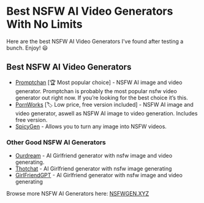 # Best NSFW AI Video Generators With No Limits

Here are the best NSFW AI Video Generators I've found after testing a bunch. Enjoy! 😃 

## Best NSFW AI Video Generators

* [Promptchan](https://nsfwgen.xyz/promptchan) [🏆 Most popular choice] - NSFW AI image and video generator. Promptchan is probably the most popular nsfw video generator out right now. If you’re looking for the best choice it’s this.
* [PornWorks](https://nsfwgen.xyz/pornworks) [🏷️ Low price, free version included] - NSFW AI image and video generator, aswell as NSFW AI image to video generation. Includes free version.
* [SpicyGen](https://nsfwgen.xyz/spicygen) - Allows you to turn any image into NSFW videos.

### Other Good NSFW AI Generators

* [Ourdream](https://nsfwgen.xyz/ourdream) - AI Girlfriend generator with nsfw image and video generating.
* [Thotchat](https://nsfwgen.xyz/thotchat) - AI Girlfriend generator with nsfw image generating 
* [GirlFriendGPT](https://nsfwgen.xyz/girlfriendgpt) - AI Girlfriend generator with nsfw image and video generating

Browse more NSFW AI Generators here: [NSFWGEN.XYZ](https://nsfwgen.xyz)
